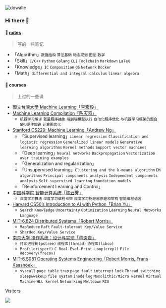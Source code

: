 ![dowalle](https://github-readme-stats.vercel.app/api?username=doongz&repo=notes&show_icons=true&include_all_commits=true&hide=contribs&theme=solarized-light)

### Hi there 👋

#### 📖 [notes](https://github.com/doongz/notes)

> 写的一些笔记

- 「Algorithm」`数据结构`  `算法基础`  `动态规划`  `图论`  `数学`
- 「Skill」`C/C++`  `Python`  `Golang`  `CLI`  `Toolchain`  `Markdown`  `LaTeX`
- 「Knowledge」`IC`  `Composition`  `OS`  `Network`  `Docker`
- 「Math」`differential and integral calculus`  `linear algebra`

#### 📗 courses

> 上过的一些课

- [國立台灣大學 Machine Learning「李宏毅」](https://github.com/doongz/ml-lhy)
- [Machine Learning Compilation「陈天奇」](https://github.com/doongz/mlc-ai)
  - `机器学习编译`  `张量程序抽象`  `端到端模型执行`  `自动化程序优化`  `与机器学习框架的整合`  `GPU硬件加速`  `计算图优化`
- [Stanford CS229: Machine Learning「Andrew Ng」](https://github.com/doongz/cs229)
  - 「Supervised learning」`Linear regression`  `Classification and logistic regression`  `Generalized linear models`  `Generative learning algorithms`  `Kernel methods`  `Support vector machines`
  - 「Deep learning」`Neural networks`  `Backpropagation`  `Vectorization over training examples`
  - 「Generalization and regularization」
  - 「Unsupervised learning」`Clustering and the k-means algorithm`  `EM algorithms`  `Principal components analysis`  `Independent components analysis`  `Self-supervised learning`  `foundation models`
  - 「Reinforcement Learning and Control」
- [中国科学院 智能计算系统「陈云霁」](https://github.com/doongz/aics)
  - `深度学习算法`  `深度学习编程框架`  `深度学习处理器原理和架构`  `智能编程语言`
- [Harvard CS50’s Introduction to AI with Python「Brian Yu」](https://github.com/doongz/cs50-ai)
  - `Search`  `Knowledge`  `Uncertainty`  `Optimization`  `Learning`  `Neural Networks`  `Language`
- [MIT-6.824 Distributed Systems「Robert Morris」](https://github.com/doongz/mit-6.824)
  - `MapReduce`  `Raft`  `Fault-tolerant Key/Value Service`
  - `Sharded Key/Value Service`
- [南京大学 操作系统：设计与实现「蒋炎岩」](https://github.com/doongz/os-workbench)
  - `打印进程树(pstree)`  `线程库(thread)`  `协程库(libco)`
  - `Profiler(sperf)`  `C Real-Eval-Print-Loop(crepl)`  `File Recovery(frecov)`
- [MIT-6.S081 Operating Systems Engineering「Robert Morris, Frans Kaashoek」](https://github.com/doongz/mit-6.s081)
  - `syscall`  `page table`  `trap`  `page fault`  `interrupt`  `lock`  `Thread switching`  `sleep&wakeup`  `file system`  `inode`  `log`  `Monolithic/Micro kernel`  `Virtual Machine`  `HLL kernel`  `Networking`  `Meltdown`  `RCU`

Visitors

![](https://count.getloli.com/get/@:doongz?theme=rule34)

<!--
**dowalle/dowalle** is a ✨ _special_ ✨ repository because its `README.md` (this file) appears on your GitHub profile.

Here are some ideas to get you started:

- 🔭 I’m currently working on ...
- 🌱 I’m currently learning ...
- 👯 I’m looking to collaborate on ...
- 🤔 I’m looking for help with ...
- 💬 Ask me about ...
- 📫 How to reach me: ...
- 😄 Pronouns: ...
- ⚡ Fun fact: ...
-->
